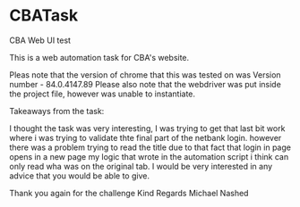 # CBATask
CBA Web UI test 

This is a web automation task for CBA's website.

Pleas note that the version of chrome that this was tested on was Version number - 84.0.4147.89 
Please also note that the webdriver was put inside the project file, however was unable to instantiate.


Takeaways from the task:

I thought the task was very interesting, 
I was trying to get that last bit work where i was trying to validate thte final part of the netbank login. however there was a problem trying to read the title due to that fact that login in page opens in a new page my logic that wrote in the automation script i think can only read wha was on the original tab. I would be very interested in any advice that you would be able to give. 

Thank you again for the challenge 
Kind Regards 
Michael Nashed 
